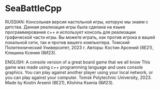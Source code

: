 # SeaBattleCpp
RUSSIAN:
Консольная версия настольной игры, которую мы знаем с детства.
Данная реализация игры была сделана на языке программирования c++
и использует консоль для реализации графической части игры.
Вы можете играть, как против игрока в вашей локальной сети,
так и против вашего компьютера.
Томский Политехнический Университет, 2023 г.
Авторы: Костин Арсений (8Е21), Клишина Ксения (8И23).

ENGLISH:
A console version of a great board game that we all know
This game was made using c++ programming language and uses console graphics.
You can play against another player using your local network,
or you can play against your computer.
Tomsk Polytechnic University, 2023.
Made by Kostin Arsenii (8E21), Klishina Ksenia (8И23).

